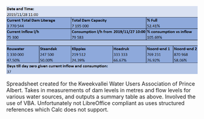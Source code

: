 ![alt text](https://raw.githubusercontent.com/paulfreund94/water-dashboard/master/waterdashboard.png)

Spreadsheet created for the Kweekvallei Water Users Association of Prince Albert. Takes in measurements of dam levels in metres and flow levels for various water sources, and outputs a summary table as above. Involved the use of VBA. Unfortunately not LibreOffice compliant as uses structured references which Calc does not support.
